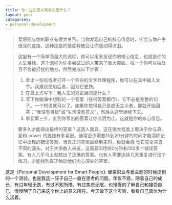 ```yaml
---
title: 你一生的意义和目的是什么？
layout: post
categories:
- personal-development
---
```


> 爱原则与你的职业有很大关系。当你发现自己的核心信息时，它会与你产生很深的连接，这种连接的情感释放会让你感动得流泪。

> 这里有一个简单而强大的流程，你可以用来发现你的核心信息，也就是你的人生目标。这个流程为许多尝试过的人带来了重大突破。找一个你可以独处且不会被打扰的地方，然后完成以下步骤：

> 1. 拿出一张纸或者打开一个空白的文字处理程序，你可以在其中输入文字。我建议使用后者，因为它更快。
> 2. 在最上方写下：我人生的真正目的是什么？
> 3. 写下你脑海中想到的一个答案（任何答案都行）。它不必是完整的句子。一个短语就可以了。如果你觉得自己是虚无主义者，那就开始回答：“我没有目标”或“生活没有意义”，然后从这里继续下去。
> 4. 重复第三步，直到你写出的答案让你流泪为止。这就是你的核心信息。

> 要多久才能得出最终的答案？这因人而异。这在很大程度上取决于你与真、爱和 power 的连接有多紧密。通常至少需要15到20分钟的时间才能清除记忆中出现的错误答案。当真正的答案最终到来时，你就会感
觉它完全来自不同的源头。对于大多数人来说，这需要30到60分钟和100多个错误答案。有人几乎马上就想出了正确的答案。也有人需要连续几天重复进行这个练习，才能找到真正触动他们内心深处的答案。



这是《Personal Development for Smart People》里讲职业与爱主题的时候提到的一个测验。也是我这一阵子自己一直在思考的问题。年仅不惑，随着自己的成长，有过年轻无畏，有过不知所措，有过焦虑无眠，也慢慢的了解自己和接受自己，慢慢明了自己来这个世上的意义所在。今天做下这个实验，看看自己具体为什么活着。


